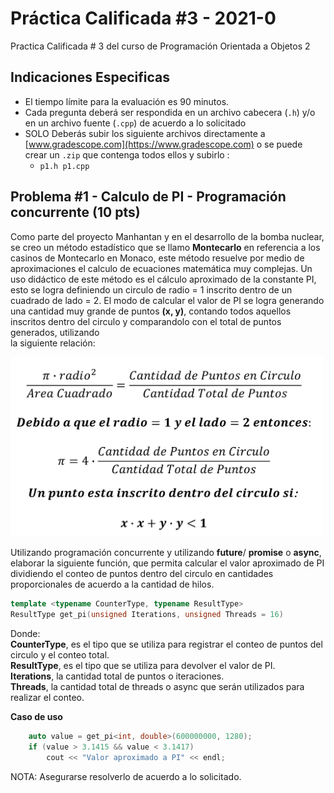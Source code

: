 # Práctica Calificada #3 - 2021-0

Practica Calificada # 3 del curso de Programación Orientada a Objetos 2

## Indicaciones Especificas
- El tiempo límite para la evaluación es 90 minutos.
- Cada pregunta deberá ser respondida en un archivo cabecera (`.h`)  y/o en un archivo fuente (`.cpp`) de acuerdo a lo solicitado
- SOLO Deberás subir los siguiente archivos directamente a [www.gradescope.com](https://www.gradescope.com) o se puede crear un `.zip` que contenga todos ellos y subirlo :
    - `p1.h p1.cpp`

## Problema #1 - Calculo de PI - Programación concurrente (10 pts)
Como parte del proyecto Manhantan y en el desarrollo de la
bomba nuclear, se creo un método estadístico que se llamo **Montecarlo** en referencia a los casinos de Montecarlo en Monaco, este método resuelve por medio de aproximaciones el calculo de ecuaciones matemática muy complejas. Un uso didáctico de este método es el cálculo aproximado de la constante
PI, esto se logra definiendo un circulo de radio = 1 inscrito dentro de un cuadrado de lado = 2. El modo de calcular el valor de PI se logra generando una cantidad muy grande de puntos **(x, y)**, contando todos aquellos inscritos dentro del circulo y comparandolo con el total de puntos generados, utilizando  
la siguiente relación: 

<img src="calcular_pi.png" data-canonical-src="calcular_pi.png" width="500"/>

Utilizando programación concurrente y utilizando **future**/ **promise** o **async**, elaborar la siguiente función, que permita calcular el valor aproximado de PI dividiendo el conteo de puntos dentro del circulo en cantidades proporcionales de acuerdo a la cantidad de hilos. 

```cpp
template <typename CounterType, typename ResultType>
ResultType get_pi(unsigned Iterations, unsigned Threads = 16)
```
Donde:  
**CounterType**, es el tipo que se utiliza para registrar el conteo de puntos del circulo y el conteo total.  
**ResultType**, es el tipo que se utiliza para devolver el valor de PI.  
**Iterations**, la cantidad total de puntos o iteraciones.  
**Threads**, la cantidad total de threads o async que serán utilizados para realizar el conteo.

**Caso de uso**
```cpp
    auto value = get_pi<int, double>(600000000, 1280);
    if (value > 3.1415 && value < 3.1417)
        cout << "Valor aproximado a PI" << endl;
```

NOTA: Asegurarse resolverlo de acuerdo a lo solicitado.
